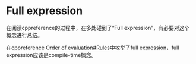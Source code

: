 # Full expression

在阅读cppreference的过程中，在多处碰到了“Full expression”，有必要对这个概念进行总结。

在cppreference [Order of evaluation#Rules](https://en.cppreference.com/w/cpp/language/eval_order#Rules)中枚举了full expression，full expression应该是compile-time概念。
